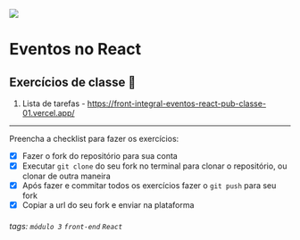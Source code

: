 ![](https://i.imgur.com/xG74tOh.png)

# Eventos no React

## Exercícios de classe 🏫

1. Lista de tarefas - <https://front-integral-eventos-react-pub-classe-01.vercel.app/>

---

Preencha a checklist para fazer os exercícios:

- [x] Fazer o fork do repositório para sua conta
- [x] Executar `git clone` do seu fork no terminal para clonar o repositório, ou clonar de outra maneira
- [x] Após fazer e commitar todos os exercícios fazer o `git push` para seu fork
- [x] Copiar a url do seu fork e enviar na plataforma

###### tags: `módulo 3` `front-end` `React`
